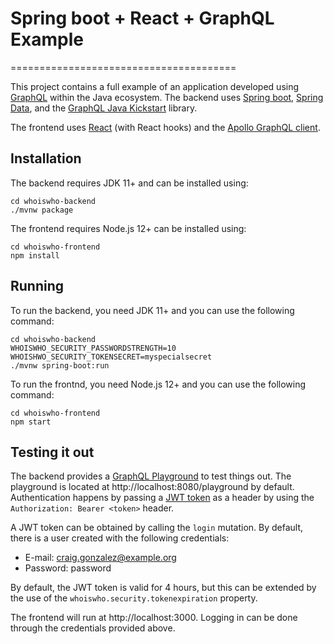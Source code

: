 # Spring boot + React + GraphQL Example
=======================================

This project contains a full example of an application developed using [GraphQL](https://graphql.org/) within the Java ecosystem.
The backend uses [Spring boot](https://spring.io/projects/spring-boot), [Spring Data](https://spring.io/projects/spring-data), and the [GraphQL Java Kickstart](https://www.graphql-java-kickstart.com/) library.

The frontend uses [React](https://reactjs.org/) (with React hooks) and the [Apollo GraphQL client](https://www.apollographql.com/).

## Installation

The backend requires JDK 11+ and can be installed using:

```
cd whoiswho-backend
./mvnw package
```

The frontend requires Node.js 12+ can be installed using:

```
cd whoiswho-frontend
npm install
```

## Running

To run the backend, you need JDK 11+ and you can use the following command:

```
cd whoiswho-backend
WHOISWHO_SECURITY_PASSWORDSTRENGTH=10
WHOISHWO_SECURITY_TOKENSECRET=myspecialsecret 
./mvnw spring-boot:run
```

To run the frontnd, you need Node.js 12+ and you can use the following command:

```
cd whoiswho-frontend
npm start
```

## Testing it out

The backend provides a [GraphQL Playground](https://github.com/prisma-labs/graphql-playground) to test things out. The playground is located at http://localhost:8080/playground by default.
Authentication happens by passing a [JWT token](https://jwt.io/) as a header by using the `Authorization: Bearer <token>` header.

A JWT token can be obtained by calling the `login` mutation. By default, there is a user created with the following credentials:

- E-mail: craig.gonzalez@example.org
- Password: password

By default, the JWT token is valid for 4 hours, but this can be extended by the use of the `whoiswho.security.tokenexpiration` property.

The frontend will run at http://localhost:3000. Logging in can be done through the credentials provided above.
